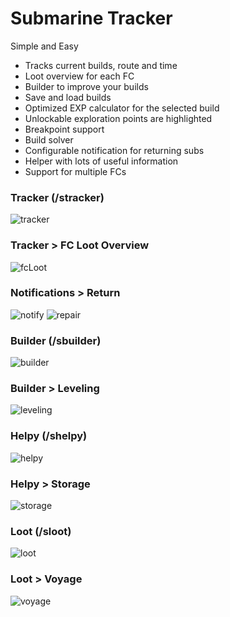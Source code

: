 # Submarine Tracker

Simple and Easy  
+ Tracks current builds, route and time 
+ Loot overview for each FC
+ Builder to improve your builds 
+ Save and load builds
+ Optimized EXP calculator for the selected build
+ Unlockable exploration points are highlighted
+ Breakpoint support
+ Build solver
+ Configurable notification for returning subs
+ Helper with lots of useful information
+ Support for multiple FCs  

### Tracker (/stracker)
![tracker](SubmarineTracker/images/tracker2.png)

### Tracker > FC Loot Overview
![fcLoot](SubmarineTracker/images/fcLoot.png)

### Notifications > Return
![notify](SubmarineTracker/images/chat.png)
![repair](SubmarineTracker/images/repair.png)

### Builder (/sbuilder)
![builder](SubmarineTracker/images/builder.png)

### Builder > Leveling
![leveling](SubmarineTracker/images/leveling.png)

### Helpy (/shelpy)
![helpy](SubmarineTracker/images/helpy.png)

### Helpy > Storage
![storage](SubmarineTracker/images/storage.png)

### Loot (/sloot)
![loot](SubmarineTracker/images/custom.png)

### Loot > Voyage
![voyage](SubmarineTracker/images/voyage.png)

